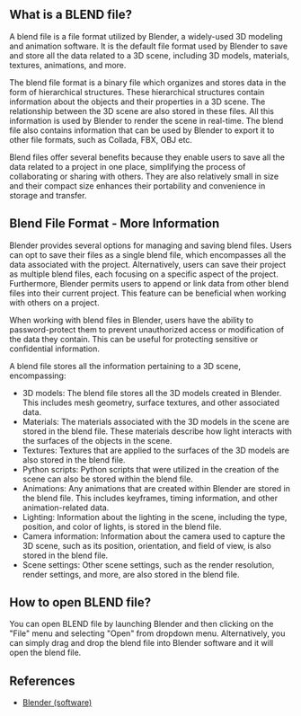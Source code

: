 ## What is a BLEND file?

A blend file is a file format utilized by Blender, a widely-used 3D modeling and animation software. It is the default file format used by Blender to save and store all the data related to a 3D scene, including 3D models, materials, textures, animations, and more.

The blend file format is a binary file which organizes and stores data in the form of hierarchical structures. These hierarchical structures contain information about the objects and their properties in a 3D scene. The relationship between the 3D scene are also stored in these files. All this information is used by Blender to render the scene in real-time. The blend file also contains information that can be used by Blender to export it to other file formats, such as Collada, FBX, OBJ etc.

Blend files offer several benefits because they enable users to save all the data related to a project in one place, simplifying the process of collaborating or sharing with others. They are also relatively small in size and their compact size enhances their portability and convenience in storage and transfer.

## Blend File Format - More Information

Blender provides several options for managing and saving blend files. Users can opt to save their files as a single blend file, which encompasses all the data associated with the project. Alternatively, users can save their project as multiple blend files, each focusing on a specific aspect of the project. Furthermore, Blender permits users to append or link data from other blend files into their current project. This feature can be beneficial when working with others on a project.

When working with blend files in Blender, users have the ability to password-protect them to prevent unauthorized access or modification of the data they contain. This can be useful for protecting sensitive or confidential information.

A blend file stores all the information pertaining to a 3D scene, encompassing:

- 3D models: The blend file stores all the 3D models created in Blender. This includes mesh geometry, surface textures, and other associated data.
- Materials: The materials associated with the 3D models in the scene are stored in the blend file. These materials describe how light interacts with the surfaces of the objects in the scene.
- Textures: Textures that are applied to the surfaces of the 3D models are also stored in the blend file.
- Python scripts: Python scripts that were utilized in the creation of the scene can also be stored within the blend file.
- Animations: Any animations that are created within Blender are stored in the blend file. This includes keyframes, timing information, and other animation-related data.
- Lighting: Information about the lighting in the scene, including the type, position, and color of lights, is stored in the blend file.
- Camera information: Information about the camera used to capture the 3D scene, such as its position, orientation, and field of view, is also stored in the blend file.
- Scene settings: Other scene settings, such as the render resolution, render settings, and more, are also stored in the blend file.

## How to open BLEND file?
You can open BLEND file by launching Blender and then clicking on the "File" menu and selecting "Open" from dropdown menu. Alternatively, you can simply drag and drop the blend file into Blender software and it will open the blend file.

## References
* [Blender (software)](https://en.wikipedia.org/wiki/Blender_(software))
